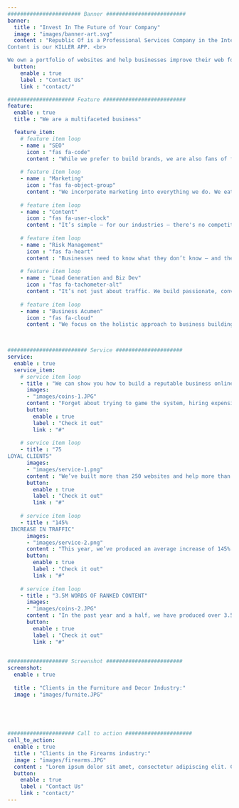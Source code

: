 ```yaml
---
####################### Banner #########################
banner:
  title : "Invest In The Future of Your Company"
  image : "images/banner-art.svg"
  content : "Republic Of is a Professional Services Company in the Internet Space. <br>
Content is our KILLER APP. <br>

We own a portfolio of websites and help businesses improve their web footprint with consulting, marketing, development and content."
  button:
    enable : true
    label : "Contact Us"
    link : "contact/"

##################### Feature ##########################
feature:
  enable : true
  title : "We are a multifaceted business"

  feature_item:
    # feature item loop
    - name : "SEO"
      icon : "fas fa-code"
      content : "While we prefer to build brands, we are also fans of free traffic, and so we’ve invested heavily in becoming experts in SEO and SEM. We can show you how to do the same for your business."
      
    # feature item loop
    - name : "Marketing"
      icon : "fas fa-object-group"
      content : "We incorporate marketing into everything we do. We eat breathe and sleep everything in the marketing world – you’ll know within minutes of seeing our websites, or working with us that we can get you to the next level. "
      
    # feature item loop
    - name : "Content"
      icon : "fas fa-user-clock"
      content : "It’s simple – for our industries – there's no competitors for premium content production.If you are within our core group,you can benefit from our world class content."
      
    # feature item loop
    - name : "Risk Management"
      icon : "fas fa-heart"
      content : "Businesses need to know what they don’t know – and they need a plan to ensure they are not taken advantage of, or left without strategy as new challenges arise. We’ve built many businesses and we can help you to understand how to protect your growth, and ensure your stability going forward. "
      
    # feature item loop
    - name : "Lead Generation and Biz Dev"
      icon : "fas fa-tachometer-alt"
      content : "It’s not just about traffic. We build passionate, converting brand advocates that are ready to interact at the right level for your needs.<br> <br>We can help you find more and better customers online and off. "
      
    # feature item loop
    - name : "Business Acumen"
      icon : "fas fa-cloud"
      content : "We focus on the holistic approach to business building that ensures you are aware of all the factors surrounding a successful business building venture. It’s not just about internet customers and SEO – we can help you navigate complex business projects because we have that experience."
      


######################### Service #####################
service:
  enable : true
  service_item:
    # service item loop
    - title : "We can show you how to build a reputable business online with proven best practices"
      images:
      - "images/coins-1.JPG"
      content : "Forget about trying to game the system, hiring expensive “gurus” and relying on Google to do everything for you. We can help you build a real brand, and still rank in search engines so you aren’t giving away valuable traffic, too. Don’t get caught up in the PPC game – get spectacular results and save money with $17:1 ROAS or higher!"
      button:
        enable : true
        label : "Check it out"
        link : "#"
        
    # service item loop
    - title : "75 
LOYAL CLIENTS"
      images:
      - "images/service-1.png"
      content : "We’ve built more than 250 websites and help more than 75 businesses continually build out their web footprints through world class copy."
      button:
        enable : true
        label : "Check it out"
        link : "#"
        
    # service item loop
    - title : "145%
 INCREASE IN TRAFFIC"
      images:
      - "images/service-2.png"
      content : "This year, we’ve produced an average increase of 145% for mature companies we consult on SEO and marketing – even those with existing in-house teams!"
      button:
        enable : true
        label : "Check it out"
        link : "#"
        
    # service item loop
    - title : "3.5M WORDS OF RANKED CONTENT"
      images:
      - "images/coins-2.JPG"
      content : "In the past year and a half, we have produced over 3.5 million words of content that ranks for our clients in markets that are spread across more than 12 industries. We are the SME’s!"
      button:
        enable : true
        label : "Check it out"
        link : "#"

        
################### Screenshot ########################
screenshot:
  enable : true
  
  title : "Clients in the Furniture and Decor Industry:"
  image : "images/furnite.JPG"
  
  

  

##################### Call to action #####################
call_to_action:
  enable : true
  title : "Clients in the Firearms industry:"
  image : "images/firearms.JPG"
  content : "Lorem ipsum dolor sit amet, consectetur adipiscing elit. Consequat tristique eget amet, tempus eu at consecttur."
  button:
    enable : true
    label : "Contact Us"
    link : "contact/"
---
```

